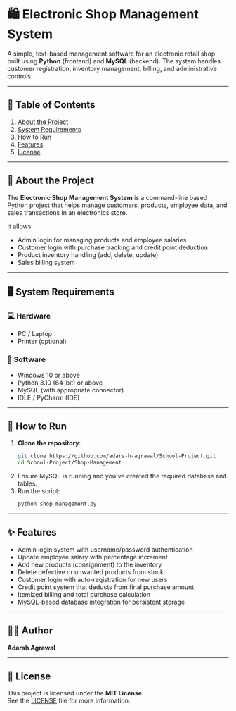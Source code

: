 # 🛍️ Electronic Shop Management System

A simple, text-based management software for an electronic retail shop built using **Python** (frontend) and **MySQL** (backend). The system handles customer registration, inventory management, billing, and administrative controls.

---

## 📂 Table of Contents

1. [About the Project](#about-the-project)  
2. [System Requirements](#system-requirements)  
3. [How to Run](#how-to-run)  
4. [Features](#features)   
5. [License](#license)

---

## 📖 About the Project

The **Electronic Shop Management System** is a command-line based Python project that helps manage customers, products, employee data, and sales transactions in an electronics store.

It allows:

- Admin login for managing products and employee salaries  
- Customer login with purchase tracking and credit point deduction  
- Product inventory handling (add, delete, update)  
- Sales billing system  

---

## 🖥️ System Requirements

### 💻 Hardware

- PC / Laptop  
- Printer (optional)  

### 🧰 Software

- Windows 10 or above  
- Python 3.10 (64-bit) or above  
- MySQL (with appropriate connector)  
- IDLE / PyCharm (IDE)  

---

## 🚀 How to Run

1. **Clone the repository**:
   ```bash
   git clone https://github.com/adars-h-agrawal/School-Project.git
   cd School-Project/Shop-Management
2. Ensure MySQL is running and you've created the required database and tables.
3. Run the script:
   ```bash
   python shop_management.py

---

## ✨ Features

- Admin login system with username/password authentication
- Update employee salary with percentage increment
- Add new products (consignment) to the inventory
- Delete defective or unwanted products from stock
- Customer login with auto-registration for new users
- Credit point system that deducts from final purchase amount
- Itemized billing and total purchase calculation
- MySQL-based database integration for persistent storage

---

## 👨‍💻 Author

**Adarsh Agrawal** 

---

## 📄 License

This project is licensed under the **MIT License**.  
See the [LICENSE](../LICENSE) file for more information.

